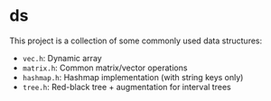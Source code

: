 # ds
This project is a collection of some commonly used data structures:
- `vec.h`: Dynamic array
- `matrix.h`: Common matrix/vector operations
- `hashmap.h`: Hashmap implementation (with string keys only)
- `tree.h`: Red-black tree + augmentation for interval trees
